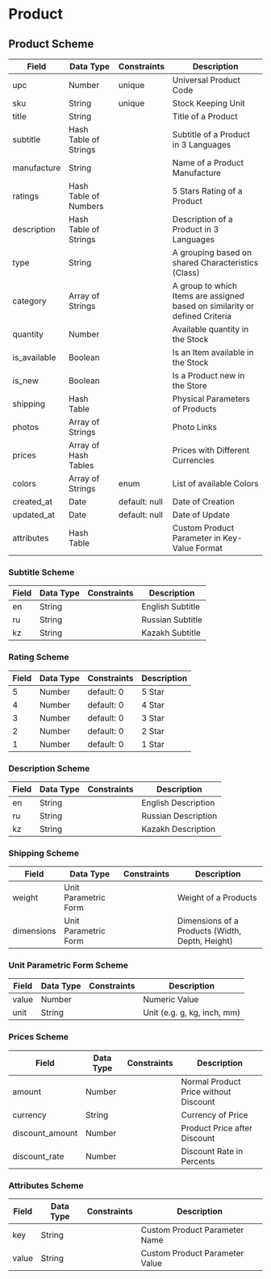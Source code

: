# Product
## Product Scheme

| Field | Data Type | Constraints | Description |
| --- | --- | --- | ---|
| upc | Number | unique | Universal Product Code |
| sku | String | unique | Stock Keeping Unit |
| title | String | | Title of a Product |
| subtitle | Hash Table of Strings | | Subtitle of a Product in 3 Languages |
| manufacture | String | | Name of a Product Manufacture |
| ratings | Hash Table of Numbers | | 5 Stars Rating of a Product |
| description | Hash Table of Strings | | Description of a Product in 3 Languages |
| type | String | | A grouping based on shared Characteristics (Class) |
| category | Array of Strings | | A group to which Items are assigned based on similarity or defined Criteria |
| quantity | Number | | Available quantity in the Stock |
| is_available | Boolean | | Is an Item available in the Stock |
| is_new | Boolean | | Is a Product new in the Store |
| shipping | Hash Table | | Physical Parameters of Products |
| photos | Array of Strings | | Photo Links |
| prices | Array of Hash Tables | | Prices with Different Currencies |
| colors | Array of Strings | enum | List of available Colors |
| created_at | Date | default: null | Date of Creation |
| updated_at | Date | default: null | Date of Update |
| attributes | Hash Table | | Custom Product Parameter in Key-Value Format |

### Subtitle Scheme

| Field | Data Type | Constraints | Description |
| --- | --- | ---| --- |
| en | String | | English Subtitle |
| ru | String | | Russian Subtitle |
| kz | String | | Kazakh Subtitle |

### Rating Scheme

| Field | Data Type | Constraints | Description |
| --- | --- | ---| --- |
| 5 | Number | default: 0 | 5 Star |
| 4 | Number | default: 0 | 4 Star |
| 3 | Number | default: 0 | 3 Star |
| 2 | Number | default: 0 | 2 Star |
| 1 | Number | default: 0 | 1 Star |

### Description Scheme

| Field | Data Type | Constraints | Description |
| --- | --- | ---| --- |
| en | String | | English Description |
| ru | String | | Russian Description |
| kz | String | | Kazakh Description |

### Shipping Scheme

| Field | Data Type | Constraints | Description |
| --- | --- | ---| --- |
| weight | Unit Parametric Form | | Weight of a Products |
| dimensions | Unit Parametric Form | | Dimensions of a Products (Width, Depth, Height) |

### Unit Parametric Form Scheme

| Field | Data Type | Constraints | Description |
| --- | --- | ---| --- |
| value | Number | | Numeric Value |
| unit | String | | Unit (e.g. g, kg, inch, mm) |

### Prices Scheme

| Field | Data Type | Constraints | Description |
| --- | --- | ---| --- |
| amount | Number | | Normal Product Price without Discount |
| currency | String | | Currency of Price |
| discount_amount | Number | | Product Price after Discount |
| discount_rate | Number | | Discount Rate in Percents |

### Attributes Scheme

| Field | Data Type | Constraints | Description |
| --- | --- | ---| --- |
| key | String | | Custom Product Parameter Name |
| value | String | | Custom Product Parameter Value |
